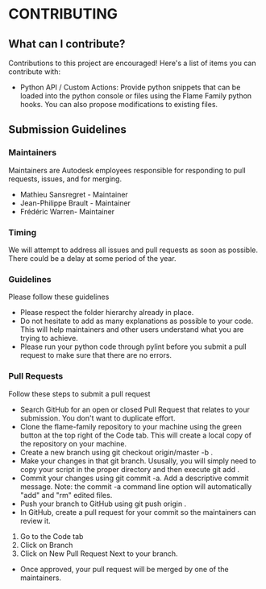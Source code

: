 # CONTRIBUTING

## What can I contribute?

Contributions to this project are encouraged! Here's a list of items you can contribute with:

* Python API / Custom Actions: Provide python snippets that can be loaded into the python console or files using the Flame Family python hooks. You can also propose modifications to existing files.


## Submission Guidelines

### Maintainers

Maintainers are Autodesk employees responsible for responding to pull requests, issues, and for merging.

* Mathieu Sansregret - Maintainer
* Jean-Philippe Brault - Maintainer
* Frédéric Warren- Maintainer
 

### Timing

We will attempt to address all issues and pull requests as soon as possible. There could be a delay at some period of the year.


### Guidelines

Please follow these guidelines

* Please respect the folder hierarchy already in place.
* Do not hesitate to add as many explanations as possible to your code. This will help maintainers and other users understand what you are trying to achieve.
* Please run your python code through pylint before you submit a pull request to make sure that there are no errors.
 

### Pull Requests

Follow these steps to submit a pull request

* Search GitHub for an open or closed Pull Request that relates to your submission. You don't want to duplicate effort.
* Clone the flame-family repository to your machine using the green button at the top right of the Code tab. This will create a local copy of the repository on your machine.
* Create a new branch using git checkout origin/master -b <my-branch-name>.
* Make your changes in that git branch. Ususally, you will simply need to copy your script in the proper directory and then execute git add <name of your file>.
* Commit your changes using git commit -a. Add a descriptive commit message. Note: the commit -a command line option will automatically "add" and "rm" edited files.
* Push your branch to GitHub using git push origin <my-branch-name>.
* In GitHub, create a pull request for your commit so the maintainers can review it.
 1. Go to the Code tab
 2. Click on Branch
 3. Click on New Pull Request Next to your branch.
* Once approved, your pull request will be merged by one of the maintainers.
